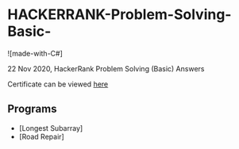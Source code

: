 # HACKERRANK-Problem-Solving-Basic-

![made-with-C#]

22 Nov 2020, HackerRank Problem Solving (Basic) Answers

Certificate can be viewed [here](https://www.hackerrank.com/certificates/feee39b73c34)

## Programs 
- [Longest Subarray]
- [Road Repair]
